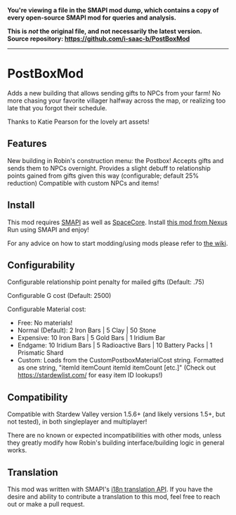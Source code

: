 **You're viewing a file in the SMAPI mod dump, which contains a copy of every open-source SMAPI mod
for queries and analysis.**

**This is _not_ the original file, and not necessarily the latest version.**  
**Source repository: https://github.com/i-saac-b/PostBoxMod**

----

# PostBoxMod
Adds a new building that allows sending gifts to NPCs from your farm! No more chasing your favorite villager halfway across the map, or realizing too late that you forgot their schedule.

Thanks to Katie Pearson for the lovely art assets!

## Features
New building in Robin's construction menu: the Postbox! Accepts gifts and sends them to NPCs overnight. 
Provides a slight debuff to relationship points gained from gifts given this way (configurable; default 25% reduction)
Compatible with custom NPCs and items!

## Install
This mod requires [SMAPI](https://smapi.io/) as well as [SpaceCore](https://www.nexusmods.com/stardewvalley/mods/1348).
Install [this mod from Nexus](https://www.nexusmods.com/stardewvalley/mods/17614)
Run using SMAPI and enjoy!

For any advice on how to start modding/using mods please refer to [the wiki](https://stardewvalleywiki.com/Modding:Player_Guide/Getting_Started).

## Configurability
Configurable relationship point penalty for mailed gifts (Default: .75)

Configurable G cost (Default: 2500)

Configurable Material cost:

- Free: No materials!
- Normal (Default): 2 Iron Bars | 5 Clay | 50 Stone
- Expensive: 10 Iron Bars | 5 Gold Bars | 1 Iridium Bar
- Endgame: 10 Iridium Bars | 5 Radioactive Bars | 10 Battery Packs | 1 Prismatic Shard
- Custom: Loads from the CustomPostboxMaterialCost string. Formatted as one string, "itemId itemCount itemId itemCount [etc.]" (Check out https://stardewlist.com/ for easy item ID lookups!)

## Compatibility
Compatible with Stardew Valley version 1.5.6+ (and likely versions 1.5+, but not tested), in both singleplayer and multiplayer!

There are no known or expected incompatibilities with other mods, unless they greatly modify how Robin's building interface/building logic in general works.

## Translation
This mod was written with SMAPI's [i18n translation API](https://stardewvalleywiki.com/Modding:Modder_Guide/APIs/Translation). If you have the desire and ability to contribute a translation to this mod, feel free to reach out or make a pull request. 
